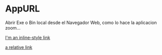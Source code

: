 # AppURL
Abrir Exe o Bin local desde el Navegador Web, como lo hace la aplicacion zoom...

[I'm an inline-style link](appurl://argumentos)

[a relative link](path%20with%20spaces/other_file.md)

